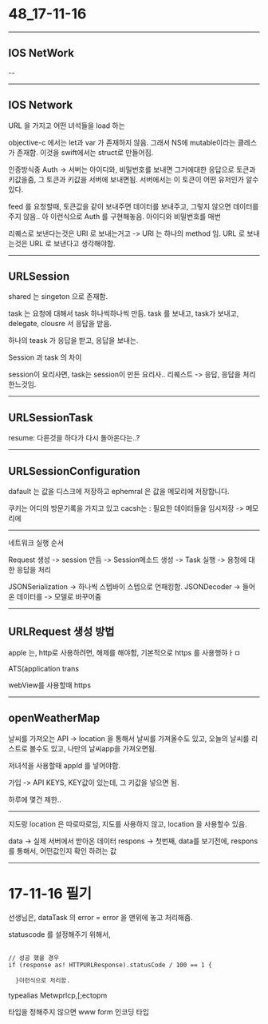 # 48_17-11-16

---

## IOS NetWork

--


---

## IOS Network

URL 을 가지고 어떤 녀석들을 load 하는

objective-c 에서는 let과 var 가 존재하지 않음. 그래서 NS에 mutable이라는 클레스가 존재함. 이것을 swift에서는 struct로 만들어짐.

인증방식중 Auth -> 서버는 아이디와, 비밀번호를 보내면 그거에대한 응답으로 토큰과 키값을줌, 그 토큰과 키값을 서버에 보내면됨. 서버에서는 이 토큰이 어떤 유저인가 알수 있다. 

feed 를 요청할때, 토큰값을 같이 보내주면 데이터를 보내주고, 그렇지 않으면 데이터를 주지 않음.. 아 이런식으로 Auth 를 구현해놓음. 아이디와 비밀번호를 매번 

리퀘스로 보낸다는것은 URI 로 보내는거고 -> URI 는 하나의 method 임. 
URL 로 보내는것은 URL 로 보낸다고 생각해야함. 


---

## URLSession 

shared 는 singeton 으로 존재함. 

task 는 요청에 대해서 task 하나씩하나씩 만듬. 
task 를 보내고, task가 보내고, delegate, clousre 서 응답을 받음. 

하나의 teask 가 응답을 받고, 응답을 보내는. 

Session 과 task 의 차이

session이 요리사면, task는 session이 만든 요리사.. 리퀘스트 -> 응답, 응답을 처리한느것임. 

---

## URLSessionTask 

resume: 다른것을 하다가 다시 돌아온다는..?

---

## URLSessionConfiguration

dafault 는 값을 디스크에 저장하고
ephemral 은 값을 메모리에 저장합니다.


쿠키는 어디의 방문기록을 가지고 있고
cacsh는 : 필요한 데이터들을 임시저장 -> 메모리에 

---

네트워크 실행 순서

Request 생성 -> session 만듬 -> Session메소드 생성 -> Task 실행 -> 용청에 대한 응답을 처리 

JSONSerialization -> 하나씩 스텝바이 스텝으로 언패킹함.
JSONDecoder -> 들어온 데이터를 -> 모델로 바꾸어줌

---

## URLRequest 생성 방법

apple 는, http로 사용하려면, 해제를 해야함, 기본적으로 https 를 사용행햐ㅏㅁ 

ATS(application trans

webView를 사용할때 https 

---

## openWeatherMap 

날씨를 가져오는 API -> 
location 을 통해서 날씨를 가져올수도 있고,
오늘의 날씨를 리스트로 볼수도 있고, 
나만의 날씨app을 가져오면됨. 

저녀석을 사용할때 appId 를 넣어야함.

가입 -> API KEYS, KEY값이 있는데, 그 키값을 넣으면 됨.

하루에 몇건 제한..

---

지도랑 location 은 따로따로임, 지도를 사용하지 않고, location 을 사용할수 있음.

data -> 실제 서버에서 받아온 데이터 
respons -> 첫번째, data를 보기전에, respons 를 통해서, 어떤값인지 확인 하려는 값


---

# 17-11-16  필기

선생님은, dataTask 의 error = error 을 맨위에 놓고 처리해줌. 

statuscode 를 설정해주기 위해서,  

```

// 성공 했을 경우 
if (response as! HTTPURLResponse).statusCode / 100 == 1 {

  }이런식으로 처리함. 
```

typealias Metwprlcp,[;ectopm 


타입을 정해주지 않으면 www form 인코딩 타입 










